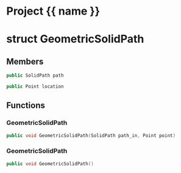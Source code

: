 <script setup>
import {useRoute} from 'vitepress'
const {path} = useRoute()
const tokens = path.split('/')
const words = tokens[2].split('-');
for (let i = 0; i < words.length; i++) {
    words[i] = words[i].charAt(0).toUpperCase() + words[i].slice(1);
    words[i] = words[i].replace('geode', 'Geode')
}
const name = words.join('-');
</script>
# Project {{ name }}

# struct GeometricSolidPath


## Members

```cpp
public SolidPath path

```

```cpp
public Point location

```



## Functions

### GeometricSolidPath

```cpp
public void GeometricSolidPath(SolidPath path_in, Point point)
```


### GeometricSolidPath

```cpp
public void GeometricSolidPath()
```




